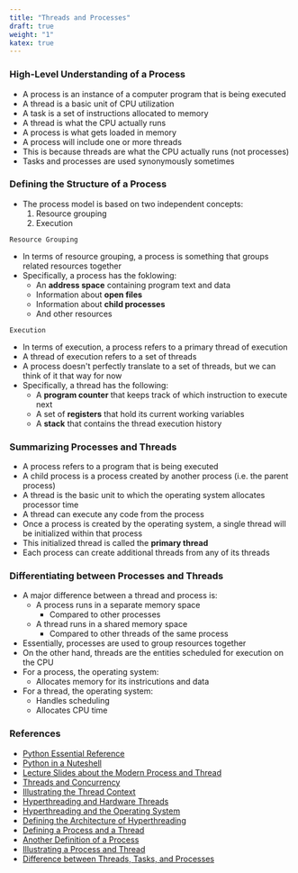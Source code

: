 ```yaml
---
title: "Threads and Processes"
draft: true
weight: "1"
katex: true
---
```


### High-Level Understanding of a Process
- A process is an instance of a computer program that is being executed
- A thread is a basic unit of CPU utilization
- A task is a set of instructions allocated to memory
- A thread is what the CPU actually runs
- A process is what gets loaded in memory
- A process will include one or more threads
- This is because threads are what the CPU actually runs (not processes)
- Tasks and processes are used synonymously sometimes

### Defining the Structure of a Process
- The process model is based on two independent concepts:
	1. Resource grouping
	2. Execution

`Resource Grouping`

- In terms of resource grouping, a process is something that groups related resources together
- Specifically, a process has the foklowing:
	- An **address space** containing program text and data
	- Information about **open files**
	- Information about **child processes**
	- And other resources

`Execution`

- In terms of execution, a process refers to a primary thread of execution
- A thread of execution refers to a set of threads
- A process doesn't perfectly translate to a set of threads, but we can think of it that way for now
- Specifically, a thread has the following:
	- A **program counter** that keeps track of which instruction to execute next
	- A set of **registers** that hold its current working variables
	- A **stack** that contains the thread execution history

### Summarizing Processes and Threads
- A process refers to a program that is being executed
- A child process is a process created by another process (i.e. the parent process)
- A thread is the basic unit to which the operating system allocates processor time
- A thread can execute any code from the process
- Once a process is created by the operating system, a single thread will be initialized within that process
- This initialized thread is called the **primary thread**
- Each process can create additional threads from any of its threads

### Differentiating between Processes and Threads
- A major difference between a thread and process is:
	- A process runs in a separate memory space
		- Compared to other processes
	- A thread runs in a shared memory space
		- Compared to other threads of the same process
- Essentially, processes are used to group resources together
- On the other hand, threads are the entities scheduled for execution on the CPU
- For a process, the operating system:
	- Allocates memory for its instricutions and data
- For a thread, the operating system:
	- Handles scheduling
	- Allocates CPU time

### References
- [Python Essential Reference](http://index-of.co.uk/Python/Python%20Essential%20Reference,%20Fourth%20Edition.pdf)
- [Python in a Nuteshell](https://www.arp.com/medias/13916546.pdf)
- [Lecture Slides about the Modern Process and Thread](http://www.math-cs.gordon.edu/courses/cs312/lectures/pdf/usingOS.pdf)
- [Threads and Concurrency](https://stackoverflow.com/questions/1050222/what-is-the-difference-between-concurrency-and-parallelism)
- [Illustrating the Thread Context](https://www.cs.uic.edu/~jbell/CourseNotes/OperatingSystems/4_Threads.html)
- [Hyperthreading and Hardware Threads](https://stackoverflow.com/questions/5593328/software-threads-vs-hardware-threads/5593432#5593432)
- [Hyperthreading and the Operating System](https://stackoverflow.com/questions/5593328/software-threads-vs-hardware-threads/5593389#5593389)
- [Defining the Architecture of Hyperthreading](https://stackoverflow.com/questions/200469/what-is-the-difference-between-a-process-and-a-thread/19518207#19518207)
- [Defining a Process and a Thread](https://stackoverflow.com/questions/200469/what-is-the-difference-between-a-process-and-a-thread/200543#200543)
- [Another Definition of a Process](https://stackoverflow.com/questions/200469/what-is-the-difference-between-a-process-and-a-thread/200475#200475)
- [Illustrating a Process and Thread](https://stackoverflow.com/questions/200469/what-is-the-difference-between-a-process-and-a-thread/49841764#49841764)
- [Difference between Threads, Tasks, and Processes](https://stackoverflow.com/questions/3042717/what-is-the-difference-between-a-thread-process-task/3051328#3051328)
